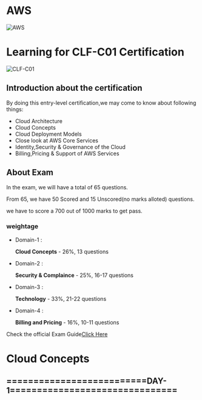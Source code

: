 # AWS
![AWS](https://d1.awsstatic.com/logos/aws-logo-lockups/poweredbyaws/PB_AWS_logo_RGB_REV_SQ.8c88ac215fe4e441dc42865dd6962ed4f444a90d.png)
# Learning for CLF-C01 Certification
![CLF-C01](https://d1.awsstatic.com/training-and-certification/certification-badges/AWS-Certified-Cloud-Practitioner_badge.634f8a21af2e0e956ed8905a72366146ba22b74c.png)
## Introduction about the certification
 By doing this entry-level certification,we may come to know about following things:
 * Cloud Architecture
 * Cloud Concepts
 * Cloud Deployment Models
 * Close look at AWS Core Services
 * Identity,Security & Governance of the Cloud
 * Billing,Pricing & Support of AWS Services
## About Exam
In the exam, we will have a total of 65 questions.  

From 65, we have 50 Scored and 15 Unscored(no marks alloted) questions.  

we have to score a 700 out of 1000 marks to get pass.  

### weightage
* Domain-1 :    

    **Cloud Concepts**         -  26%, 13 questions

* Domain-2 :  
  
    **Security & Complaince**  -  25%, 16-17 questions

* Domain-3 :  
 
    **Technology**             -  33%, 21-22 questions

* Domain-4 :  

    **Billing and Pricing**     - 16%, 10-11 questions 

Check the official Exam Guide[Click Here](https://d1.awsstatic.com/training-and-certification/docs-cloud-practitioner/AWS-Certified-Cloud-Practitioner_Exam-Guide.pdf)
# Cloud Concepts
## ==========================DAY-1===============================

